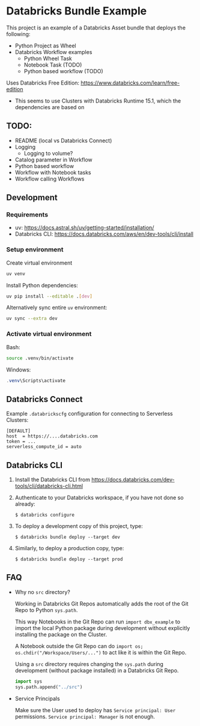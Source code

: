 # Databricks Bundle Example

This project is an example of a Databricks Asset bundle that deploys the following:

* Python Project as Wheel
* Databricks Workflow examples
   * Python Wheel Task
   * Notebook Task (TODO)
   * Python based workflow (TODO)

Uses Databricks Free Edition: https://www.databricks.com/learn/free-edition
* This seems to use Clusters with Databricks Runtime 15.1, which the dependencies are based on

## TODO:

* README (local vs Databricks Connect)
* Logging
   * Logging to volume?
* Catalog parameter in Workflow
* Python based workflow
* Workflow with Notebook tasks
* Workflow calling Workflows

## Development

### Requirements

* uv: https://docs.astral.sh/uv/getting-started/installation/
* Databricks CLI: https://docs.databricks.com/aws/en/dev-tools/cli/install

### Setup environment

Create virtual environment
```bash
uv venv
```

Install Python dependencies:
```bash
uv pip install --editable .[dev]
```

Alternatively sync entire `uv` environment:
```bash
uv sync --extra dev
```

### Activate virtual environment

Bash:
```bash
source .venv/bin/activate
```

Windows:
```powershell
.venv\Scripts\activate
```

## Databricks Connect

Example `.databrickscfg` configuration for connecting to Serverless Clusters:
```
[DEFAULT]
host  = https://....databricks.com
token = ...
serverless_compute_id = auto
```

## Databricks CLI

1. Install the Databricks CLI from https://docs.databricks.com/dev-tools/cli/databricks-cli.html

2. Authenticate to your Databricks workspace, if you have not done so already:
    ```
    $ databricks configure
    ```

3. To deploy a development copy of this project, type:
    ```
    $ databricks bundle deploy --target dev
    ```

4. Similarly, to deploy a production copy, type:
   ```
   $ databricks bundle deploy --target prod
   ```

## FAQ

* Why no `src` directory?

   Working in Databricks Git Repos automatically adds the root of the Git Repo to Python `sys.path`.

   This way Notebooks in the Git Repo can run `import dbx_example` to import the local Python package during development without explicitly installing the package on the Cluster.

   A Notebook outside the Git Repo can do `import os; os.chdir("/Workspace/Users/...")` to act like it is within the Git Repo.

   Using a `src` directory requires changing the `sys.path` during development (without package installed) in a Databricks Git Repo.
   ```python
   import sys
   sys.path.append("../src")
   ```
* Service Principals

   Make sure the User used to deploy has `Service principal: User` permissions. `Service principal: Manager` is not enough.
